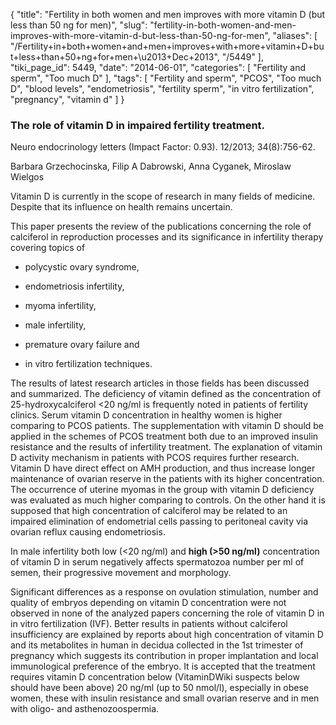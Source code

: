 {
    "title": "Fertility in both women and men improves with more vitamin D (but less than 50 ng for men)",
    "slug": "fertility-in-both-women-and-men-improves-with-more-vitamin-d-but-less-than-50-ng-for-men",
    "aliases": [
        "/Fertility+in+both+women+and+men+improves+with+more+vitamin+D+but+less+than+50+ng+for+men+\u2013+Dec+2013",
        "/5449"
    ],
    "tiki_page_id": 5449,
    "date": "2014-06-01",
    "categories": [
        "Fertility and sperm",
        "Too much D"
    ],
    "tags": [
        "Fertility and sperm",
        "PCOS",
        "Too much D",
        "blood levels",
        "endometriosis",
        "fertility sperm",
        "in vitro fertilization",
        "pregnancy",
        "vitamin d"
    ]
}


### The role of vitamin D in impaired fertility treatment.

Neuro endocrinology letters (Impact Factor: 0.93). 12/2013; 34(8):756-62.

Barbara Grzechocinska, Filip A Dabrowski, Anna Cyganek, Miroslaw Wielgos

Vitamin D is currently in the scope of research in many fields of medicine. Despite that its influence on health remains uncertain. 

This paper presents the review of the publications concerning the role of calciferol in reproduction processes and its significance in infertility therapy covering topics of 

* polycystic ovary syndrome, 

* endometriosis infertility, 

* myoma infertility, 

* male infertility, 

* premature ovary failure and 

* in vitro fertilization techniques. 

The results of latest research articles in those fields has been discussed and summarized. The deficiency of vitamin defined as the concentration of 25-hydroxycalciferol <20 ng/ml is frequently noted in patients of fertility clinics. Serum vitamin D concentration in healthy women is higher comparing to PCOS patients. The supplementation with vitamin D should be applied in the schemes of PCOS treatment both due to an improved insulin resistance and the results of infertility treatment. The explanation of vitamin D activity mechanism in patients with PCOS requires further research. Vitamin D have direct effect on AMH production, and thus increase longer maintenance of ovarian reserve in the patients with its higher concentration. The occurrence of uterine myomas in the group with vitamin D deficiency was evaluated as much higher comparing to controls. On the other hand it is supposed that high concentration of calciferol may be related to an impaired elimination of endometrial cells passing to peritoneal cavity via ovarian reflux causing endometriosis. 

In male infertility both low (<20 ng/ml) and  **high (>50 ng/ml)** concentration of vitamin D in serum negatively affects spermatozoa number per ml of semen, their progressive movement and morphology. 

Significant differences as a response on ovulation stimulation, number and quality of embryos depending on vitamin D concentration were not observed in none of the analyzed papers concerning the role of vitamin D in in vitro fertilization (IVF). Better results in patients without calciferol insufficiency are explained by reports about high concentration of vitamin D and its metabolites in human in decidua collected in the 1st trimester of pregnancy which suggests its contribution in proper implantation and local immunological preference of the embryo. It is accepted that the treatment requires vitamin D concentration below (VitaminDWiki suspects below should have been above) 20 ng/ml (up to 50 nmol/l), especially in obese women, these with insulin resistance and small ovarian reserve and in men with oligo- and asthenozoospermia.